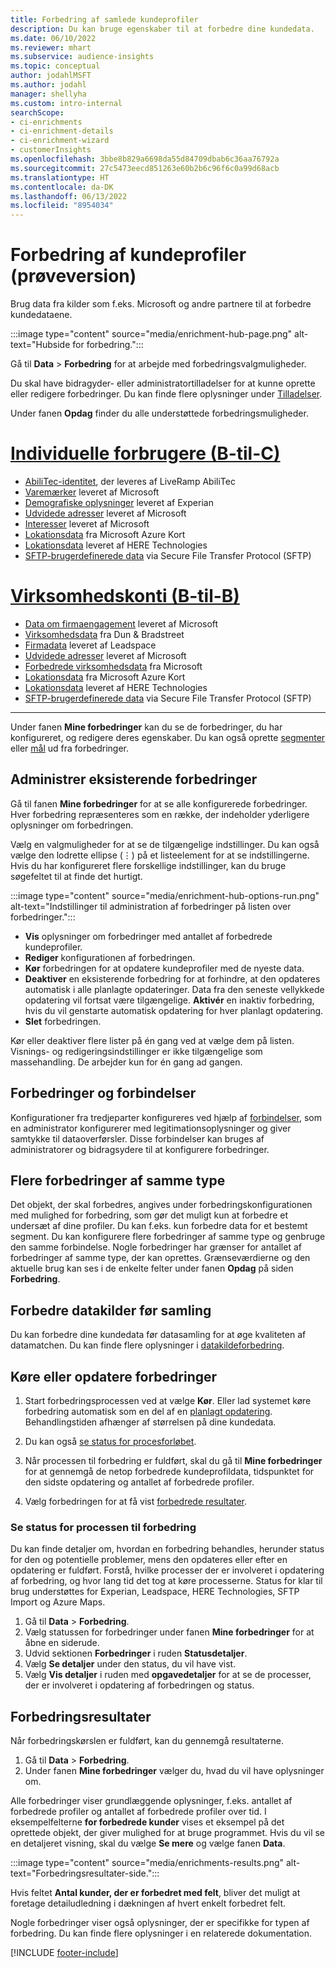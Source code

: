 ```yaml
---
title: Forbedring af samlede kundeprofiler
description: Du kan bruge egenskaber til at forbedre dine kundedata.
ms.date: 06/10/2022
ms.reviewer: mhart
ms.subservice: audience-insights
ms.topic: conceptual
author: jodahlMSFT
ms.author: jodahl
manager: shellyha
ms.custom: intro-internal
searchScope:
- ci-enrichments
- ci-enrichment-details
- ci-enrichment-wizard
- customerInsights
ms.openlocfilehash: 3bbe8b829a6698da55d84709dbab6c36aa76792a
ms.sourcegitcommit: 27c5473eecd851263e60b2b6c96f6c0a99d68acb
ms.translationtype: HT
ms.contentlocale: da-DK
ms.lasthandoff: 06/13/2022
ms.locfileid: "8954034"
---
```

# <a name="enrichment-for-customer-profiles-preview"></a>Forbedring af kundeprofiler (prøveversion)

Brug data fra kilder som f.eks. Microsoft og andre partnere til at forbedre kundedataene.

:::image type="content" source="media/enrichment-hub-page.png" alt-text="Hubside for forbedring.":::

Gå til **Data** > **Forbedring** for at arbejde med forbedringsvalgmuligheder.  

Du skal have bidragyder- eller administratortilladelser for at kunne oprette eller redigere forbedringer. Du kan finde flere oplysninger under [Tilladelser](permissions.md).

Under fanen **Opdag** finder du alle understøttede forbedringsmuligheder.

# <a name="individual-consumers-b-to-c"></a>[Individuelle forbrugere (B-til-C)](#tab/b2c)

- [AbiliTec-identitet](enrichment-liveramp.md), der leveres af LiveRamp AbiliTec
- [Varemærker](enrichment-microsoft.md) leveret af Microsoft
- [Demografiske oplysninger](enrichment-experian.md) leveret af Experian
- [Udvidede adresser](enrichment-enhanced-addresses.md) leveret af Microsoft
- [Interesser](enrichment-microsoft.md) leveret af Microsoft
- [Lokationsdata](enrichment-azure-maps.md) fra Microsoft Azure Kort
- [Lokationsdata](enrichment-here.md) leveret af HERE Technologies
- [SFTP-brugerdefinerede data](enrichment-SFTP-custom-import.md) via Secure File Transfer Protocol (SFTP)

# <a name="business-accounts-b-to-b"></a>[Virksomhedskonti (B-til-B)](#tab/b2b)

- [Data om firmaengagement](enrichment-office.md) leveret af Microsoft
- [Virksomhedsdata](enrichment-dnb.md) fra Dun & Bradstreet
- [Firmadata](enrichment-leadspace.md) leveret af Leadspace
- [Udvidede adresser](enrichment-enhanced-addresses.md) leveret af Microsoft
- [Forbedrede virksomhedsdata](enrichment-enhanced-company-data.md) fra Microsoft
- [Lokationsdata](enrichment-azure-maps.md) fra Microsoft Azure Kort
- [Lokationsdata](enrichment-here.md) leveret af HERE Technologies
- [SFTP-brugerdefinerede data](enrichment-SFTP-custom-import.md) via Secure File Transfer Protocol (SFTP)

---

Under fanen **Mine forbedringer** kan du se de forbedringer, du har konfigureret, og redigere deres egenskaber. Du kan også oprette [segmenter](segments.md) eller [mål](measures.md) ud fra forbedringer.

## <a name="manage-existing-enrichments"></a>Administrer eksisterende forbedringer

Gå til fanen **Mine forbedringer** for at se alle konfigurerede forbedringer. Hver forbedring repræsenteres som en række, der indeholder yderligere oplysninger om forbedringen.

Vælg en valgmuligheder for at se de tilgængelige indstillinger. Du kan også vælge den lodrette ellipse (&vellip;) på et listeelement for at se indstillingerne. Hvis du har konfigureret flere forskellige indstillinger, kan du bruge søgefeltet til at finde det hurtigt.

:::image type="content" source="media/enrichment-hub-options-run.png" alt-text="Indstillinger til administration af forbedringer på listen over forbedringer.":::

- **Vis** oplysninger om forbedringer med antallet af forbedrede kundeprofiler.
- **Rediger** konfigurationen af forbedringen.
- **Kør** forbedringen for at opdatere kundeprofiler med de nyeste data.
- **Deaktiver** en eksisterende forbedring for at forhindre, at den opdateres automatisk i alle planlagte opdateringer. Data fra den seneste vellykkede opdatering vil fortsat være tilgængelige. **Aktivér** en inaktiv forbedring, hvis du vil genstarte automatisk opdatering for hver planlagt opdatering.
- **Slet** forbedringen.

Kør eller deaktiver flere lister på én gang ved at vælge dem på listen. Visnings- og redigeringsindstillinger er ikke tilgængelige som massehandling. De arbejder kun for én gang ad gangen.

## <a name="enrichments-and-connections"></a>Forbedringer og forbindelser

Konfigurationer fra tredjeparter konfigureres ved hjælp af [forbindelser](connections.md), som en administrator konfigurerer med legitimationsoplysninger og giver samtykke til dataoverførsler. Disse forbindelser kan bruges af administratorer og bidragsydere til at konfigurere forbedringer.  

## <a name="multiple-enrichments-of-the-same-type"></a>Flere forbedringer af samme type

Det objekt, der skal forbedres, angives under forbedringskonfigurationen med mulighed for forbedring, som gør det muligt kun at forbedre et undersæt af dine profiler. Du kan f.eks. kun forbedre data for et bestemt segment. Du kan konfigurere flere forbedringer af samme type og genbruge den samme forbindelse. Nogle forbedringer har grænser for antallet af forbedringer af samme type, der kan oprettes. Grænseværdierne og den aktuelle brug kan ses i de enkelte felter under fanen **Opdag** på siden **Forbedring**.

## <a name="enrich-data-sources-before-unification"></a>Forbedre datakilder før samling

Du kan forbedre dine kundedata før datasamling for at øge kvaliteten af datamatchen. Du kan finde flere oplysninger i [datakildeforbedring](data-sources-enrichment.md).

## <a name="run-or-refresh-enrichments"></a>Køre eller opdatere forbedringer

1. Start forbedringsprocessen ved at vælge **Kør**. Eller lad systemet køre forbedring automatisk som en del af en [planlagt opdatering](system.md#schedule-tab). Behandlingstiden afhænger af størrelsen på dine kundedata.

1. Du kan også [se status for procesforløbet](#see-the-progress-of-the-enrichment-process).

1. Når processen til forbedring er fuldført, skal du gå til **Mine forbedringer** for at gennemgå de netop forbedrede kundeprofildata, tidspunktet for den sidste opdatering og antallet af forbedrede profiler.

1. Vælg forbedringen for at få vist [forbedrede resultater](#enrichment-results).

### <a name="see-the-progress-of-the-enrichment-process"></a>Se status for processen til forbedring

Du kan finde detaljer om, hvordan en forbedring behandles, herunder status for den og potentielle problemer, mens den opdateres eller efter en opdatering er fuldført. Forstå, hvilke processer der er involveret i opdatering af forbedring, og hvor lang tid det tog at køre processerne. Status for klar til brug understøttes for Experian, Leadspace, HERE Technologies, SFTP Import og Azure Maps.

1. Gå til **Data** > **Forbedring**.
1. Vælg statussen for forbedringer under fanen **Mine forbedringer** for at åbne en siderude.
1. Udvid sektionen **Forbedringer** i ruden **Statusdetaljer**.
1. Vælg **Se detaljer** under den status, du vil have vist.
1. Vælg **Vis detaljer** i ruden med **opgavedetaljer** for at se de processer, der er involveret i opdatering af forbedringen og status.

## <a name="enrichment-results"></a>Forbedringsresultater

Når forbedringskørslen er fuldført, kan du gennemgå resultaterne.

1. Gå til **Data** > **Forbedring**.
1. Under fanen **Mine forbedringer** vælger du, hvad du vil have oplysninger om.

Alle forbedringer viser grundlæggende oplysninger, f.eks. antallet af forbedrede profiler og antallet af forbedrede profiler over tid. I eksempelfelterne **for forbedrede kunder** vises et eksempel på det oprettede objekt, der giver mulighed for at bruge programmet. Hvis du vil se en detaljeret visning, skal du vælge **Se mere** og vælge fanen **Data**.

:::image type="content" source="media/enrichments-results.png" alt-text="Forbedringsresultater-side.":::

Hvis feltet **Antal kunder, der er forbedret med felt**, bliver det muligt at foretage detailudledning i dækningen af hvert enkelt forbedret felt.

Nogle forbedringer viser også oplysninger, der er specifikke for typen af forbedring. Du kan finde flere oplysninger i en relaterede dokumentation.

[!INCLUDE [footer-include](includes/footer-banner.md)]

